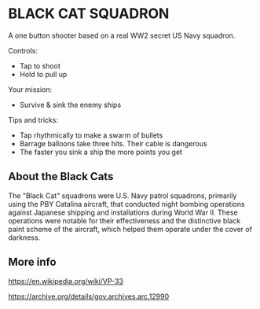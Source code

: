 # BLACK CAT SQUADRON

A one button shooter based on a real WW2 secret US Navy squadron.

Controls:
 - Tap to shoot
 - Hold to pull up

Your mission:
 - Survive & sink the enemy ships

Tips and tricks:
 - Tap rhythmically to make a swarm of bullets
 - Barrage balloons take three hits.  Their cable is dangerous
 - The faster you sink a ship the more points you get

## About the Black Cats

The "Black Cat" squadrons were U.S. Navy patrol squadrons, primarily using the PBY Catalina aircraft, that conducted night bombing operations against Japanese shipping and installations during World War II. These operations were notable for their effectiveness and the distinctive black paint scheme of the aircraft, which helped them operate under the cover of darkness.

## More info

https://en.wikipedia.org/wiki/VP-33

https://archive.org/details/gov.archives.arc.12990


